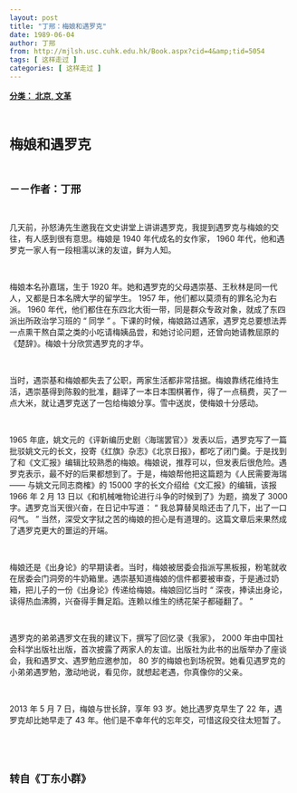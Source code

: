```yaml
---
layout: post
title: "丁邢：梅娘和遇罗克"
date: 1989-06-04
author: 丁邢
from: http://mjlsh.usc.cuhk.edu.hk/Book.aspx?cid=4&amp;tid=5054
tags: [ 这样走过 ]
categories: [ 这样走过 ]
---
```


<div style="margin: 15px 10px 10px 0px;">
<div>
<span id="ctl00_ContentPlaceHolder1_chapter1_SubjectLabel" style="font-weight:bold;text-decoration:underline;">
   分类： 北京, 文革
  </span>
</div>
<p class="p1">
<b>
<font size="5">
<span class="s1">
</span>
<br/>
</font>
</b>
</p>
<p class="p2">
<span class="s1">
<b>
<font size="5">
     梅娘和遇罗克
    </font>
</b>
</span>
</p>
<p class="p1">
<b>
<font size="4">
<span class="s1">
</span>
<br/>
</font>
</b>
</p>
<p class="p2">
<span class="s1">
<b>
<font size="4">
     －－作者：丁邢
    </font>
</b>
</span>
</p>
<p class="p1">
<span class="s1">
</span>
<br/>
</p>
<p class="p2">
<span class="s1">
   几天前，孙怒涛先生邀我在文史讲堂上讲讲遇罗克，我提到遇罗克与梅娘的交往，有人感到很有意思。梅娘是
  </span>
<span class="s2">
   1940
  </span>
<span class="s1">
   年代成名的女作家，
  </span>
<span class="s2">
   1960
  </span>
<span class="s1">
   年代，他和遇罗克一家人有一段相濡以沫的友谊，鲜为人知。
  </span>
</p>
<p class="p1">
<span class="s1">
</span>
<br/>
</p>
<p class="p2">
<span class="s1">
   梅娘本名孙嘉瑞，生于
  </span>
<span class="s2">
   1920
  </span>
<span class="s1">
   年。她和遇罗克的父母遇崇基、王秋林是同一代人，又都是日本名牌大学的留学生。
  </span>
<span class="s2">
   1957
  </span>
<span class="s1">
   年，他们都以莫须有的罪名沦为右派。
  </span>
<span class="s2">
   1960
  </span>
<span class="s1">
   年代，他们都住在东四北大街一带，同是群众专政对象，就成了东四派出所政治学习班的
  </span>
<span class="s2">
   “
  </span>
<span class="s1">
   同学
  </span>
<span class="s2">
   ”
  </span>
<span class="s1">
   。下课的时候，梅娘路过遇家，遇罗克总要想法弄一点熏干熬白菜之类的小吃请梅姨品尝，和她讨论问题，还曾向她请教屈原的《楚辞》。梅娘十分欣赏遇罗克的才华。
  </span>
</p>
<p class="p1">
<span class="s1">
</span>
<br/>
</p>
<p class="p2">
<span class="s1">
   当时，遇崇基和梅娘都失去了公职，两家生活都非常拮据。梅娘靠绣花维持生活，遇崇基得到陈毅的批准，翻译了一本日本围棋著作，得了一点稿费，买了一点大米，就让遇罗克送了一包给梅娘分享。雪中送炭，使梅娘十分感动。
  </span>
</p>
<p class="p1">
<span class="s1">
</span>
<br/>
</p>
<p class="p2">
<span class="s2">
   1965
  </span>
<span class="s1">
   年底，姚文元的《评新编历史剧〈海瑞罢官〉》发表以后，遇罗克写了一篇批驳姚文元的长文，投寄《红旗》杂志》《北京日报》，都吃了闭门羹。于是找到了和《文汇报》编辑比较熟悉的梅娘。梅娘说，推荐可以，但发表后很危险。遇罗克表示，最不好的后果都想到了。于是，梅娘帮他把这篇题为《人民需要海瑞
  </span>
<span class="s2">
   ――
  </span>
<span class="s1">
   与姚文元同志商榷》的
  </span>
<span class="s2">
   15000
  </span>
<span class="s1">
   字的长文介绍给《文汇报》的编辑，该报
  </span>
<span class="s2">
   1966
  </span>
<span class="s1">
   年
  </span>
<span class="s2">
   2
  </span>
<span class="s1">
   月
  </span>
<span class="s2">
   13
  </span>
<span class="s1">
   日以《和机械唯物论进行斗争的时候到了》为题，摘发了
  </span>
<span class="s2">
   3000
  </span>
<span class="s1">
   字。遇罗克当天很兴奋，在日记中写道：
  </span>
<span class="s2">
   “
  </span>
<span class="s1">
   我总算替吴晗还击了几下，出了一口闷气。
  </span>
<span class="s2">
   ”
  </span>
<span class="s1">
   当然，深受文字狱之苦的梅娘的担心是有道理的。这篇文章后来果然成了遇罗克更大的噩运的开端。
  </span>
</p>
<p class="p1">
<span class="s1">
</span>
<br/>
</p>
<p class="p2">
<span class="s1">
   梅娘还是《出身论》的早期读者。当时，梅娘被居委会指派写黑板报，粉笔就收在居委会门洞旁的牛奶箱里。遇崇基知道梅娘的信件都要被审查，于是通过奶箱，把儿子的一份《出身论》传递给梅娘。梅娘回忆当时
  </span>
<span class="s2">
   “
  </span>
<span class="s1">
   深夜，捧读出身论，读得热血沸腾，兴奋得手舞足蹈。连赖以维生的绣花架子都碰翻了。
  </span>
<span class="s2">
   ”
  </span>
</p>
<p class="p1">
<span class="s1">
</span>
<br/>
</p>
<p class="p2">
<span class="s1">
   遇罗克的弟弟遇罗文在我的建议下，撰写了回忆录《我家》，
  </span>
<span class="s2">
   2000
  </span>
<span class="s1">
   年由中国社会科学出版社出版，首次披露了两家人的友谊。出版社为此书的出版举办了座谈会，我和遇罗文、遇罗勉应邀参加，
  </span>
<span class="s2">
   80
  </span>
<span class="s1">
   岁的梅娘也到场祝贺。她看见遇罗克的小弟弟遇罗勉，激动地说，看见你，就想起老遇，你真像你的父亲。
  </span>
</p>
<p class="p1">
<span class="s1">
</span>
<br/>
</p>
<p class="p2">
<span class="s2">
   2013
  </span>
<span class="s1">
   年
  </span>
<span class="s2">
   5
  </span>
<span class="s1">
   月
  </span>
<span class="s2">
   7
  </span>
<span class="s1">
   日，梅娘与世长辞，享年
  </span>
<span class="s2">
   93
  </span>
<span class="s1">
   岁。她比遇罗克早生了
  </span>
<span class="s2">
   22
  </span>
<span class="s1">
   年，遇罗克却比她早走了
  </span>
<span class="s2">
   43
  </span>
<span class="s1">
   年。他们是不幸年代的忘年交，可惜这段交往太短暂了。
  </span>
</p>
<p class="p1">
<span class="s1">
</span>
<br/>
</p>
<p class="p1">
<b>
<font size="4">
<span class="s1">
</span>
<br/>
</font>
</b>
</p>
<p class="p2">
<span class="s1">
<b>
<font size="4">
     转自《丁东小群》
    </font>
</b>
</span>
</p>
</div>
